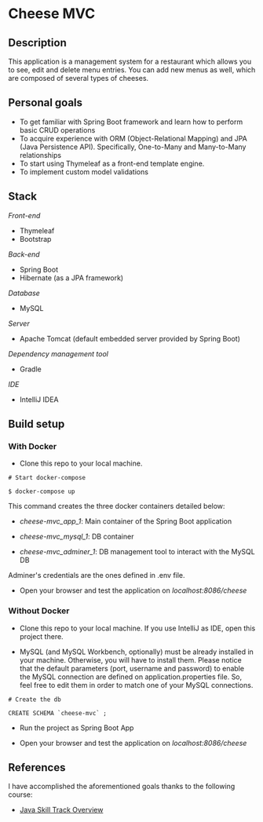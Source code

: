 # Cheese MVC

## Description

This application is a management system for a restaurant which allows you to see, edit and delete menu entries. You can add new menus as well, which are composed of several types of cheeses.

## Personal goals

- To get familiar with Spring Boot framework and learn how to perform basic CRUD operations
- To acquire experience with ORM (Object-Relational Mapping) and JPA (Java Persistence API). Specifically, One-to-Many
and Many-to-Many relationships
- To start using Thymeleaf as a front-end template engine.
- To implement custom model validations

## Stack

*Front-end*
- Thymeleaf
- Bootstrap

*Back-end*
- Spring Boot
- Hibernate (as a JPA framework)

*Database*
- MySQL

*Server*
- Apache Tomcat (default embedded server provided by Spring Boot)

*Dependency management tool*
- Gradle

*IDE*
- IntelliJ IDEA

## Build setup

### With Docker

- Clone this repo to your local machine.
```
# Start docker-compose

$ docker-compose up
```

This command creates the three docker containers detailed below:

- _cheese-mvc_app_1_: Main container of the Spring Boot application

- _cheese-mvc_mysql_1_: DB container

- _cheese-mvc_adminer_1_: DB management tool to interact with the MySQL DB

Adminer's credentials are the ones defined in .env file.

- Open your browser and test the application on *localhost:8086/cheese*


### Without Docker

- Clone this repo to your local machine. If you use IntelliJ as IDE, open this project there.

- MySQL (and MySQL Workbench, optionally) must be already installed in your machine. Otherwise, you will have to install them. Please notice that the default parameters (port, username and password) to enable the MySQL connection are defined on application.properties file. So, feel free to edit them in order to match one of your MySQL connections.

```
# Create the db

CREATE SCHEMA `cheese-mvc` ;
```

- Run the project as Spring Boot App

- Open your browser and test the application on *localhost:8086/cheese*

## References

I have accomplished the aforementioned goals thanks to the following course:

- [Java Skill Track Overview](https://www.youtube.com/watch?v=M1niptdxtIM&list=PLs5n5nYB22fI83_UAFbPLC-Mg9Uc6jeU4)

